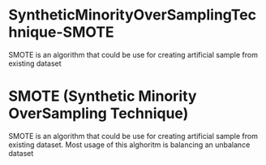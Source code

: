 # SyntheticMinorityOverSamplingTechnique-SMOTE
SMOTE is an algorithm that could be use for creating artificial sample from existing dataset

SMOTE (Synthetic Minority OverSampling Technique)
===================
SMOTE is an algorithm that could be use for creating artificial sample from existing dataset.
Most usage of this alghoritm is balancing an unbalance dataset
